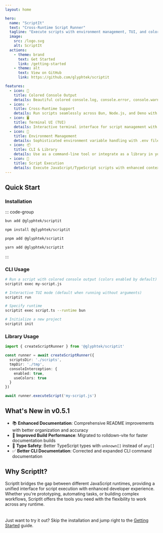 ```yaml
---
layout: home

hero:
  name: "ScriptIt"
  text: "Cross-Runtime Script Runner"
  tagline: "Execute scripts with environment management, TUI, and colored console output across Bun, Node.js, and Deno"
  image:
    src: /logo.svg
    alt: ScriptIt
  actions:
    - theme: brand
      text: Get Started
      link: /getting-started
    - theme: alt
      text: View on GitHub
      link: https://github.com/glyphtek/scriptit

features:
  - icon: 🎨
    title: Colored Console Output
    details: Beautiful colored console.log, console.error, console.warn with automatic color coding for better debugging experience.
  - icon: ⚡
    title: Cross-Runtime Support
    details: Run scripts seamlessly across Bun, Node.js, and Deno with automatic runtime detection and optimization.
  - icon: 🖥️
    title: Terminal UI (TUI)
    details: Interactive terminal interface for script management with real-time output and enhanced user experience.
  - icon: 🔧
    title: Environment Management
    details: Sophisticated environment variable handling with .env file support and runtime-specific configurations.
  - icon: 📦
    title: CLI & Library
    details: Use as a command-line tool or integrate as a library in your projects with full TypeScript support.
  - icon: 🚀
    title: Script Execution
    details: Execute JavaScript/TypeScript scripts with enhanced context, environment variables, and colored console output.
---
```


## Quick Start

### Installation

::: code-group

```bash [Bun]
bun add @glyphtek/scriptit
```

```bash [npm]
npm install @glyphtek/scriptit
```

```bash [pnpm]
pnpm add @glyphtek/scriptit
```

```bash [yarn]
yarn add @glyphtek/scriptit
```

:::

### CLI Usage

```bash
# Run a script with colored console output (colors enabled by default)
scriptit exec my-script.js

# Interactive TUI mode (default when running without arguments)
scriptit run

# Specify runtime
scriptit exec script.ts --runtime bun

# Initialize a new project
scriptit init
```

### Library Usage

```typescript
import { createScriptRunner } from '@glyphtek/scriptit'

const runner = await createScriptRunner({
  scriptsDir: './scripts',
  tmpDir: './tmp',
  consoleInterception: {
    enabled: true,
    useColors: true
  }
})

await runner.executeScript('my-script.js')
```

## What's New in v0.5.1

- 📚 **Enhanced Documentation**: Comprehensive README improvements with better organization and accuracy
- 🚀 **Improved Build Performance**: Migrated to rolldown-vite for faster documentation builds
- 🔧 **Type Safety**: Better TypeScript types with `unknown[]` instead of `any[]`
- ✅ **Better CLI Documentation**: Corrected and expanded CLI command documentation

## Why ScriptIt?

ScriptIt bridges the gap between different JavaScript runtimes, providing a unified interface for script execution with enhanced developer experience. Whether you're prototyping, automating tasks, or building complex workflows, ScriptIt offers the tools you need with the flexibility to work across any runtime.

<div class="tip custom-block" style="padding-top: 8px">

Just want to try it out? Skip the installation and jump right to the [Getting Started](/getting-started) guide.

</div> 